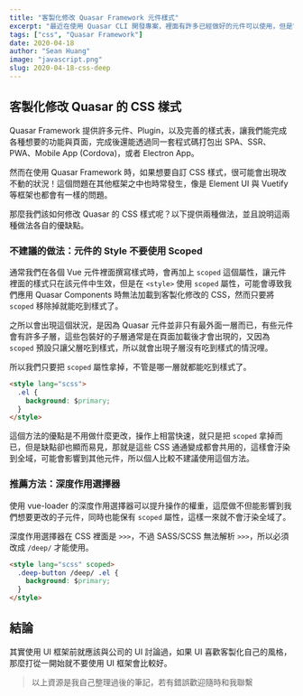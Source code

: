 ```yaml
---
title: "客製化修改 Quasar Framework 元件樣式"
excerpt: "最近在使用 Quasar CLI 開發專案，裡面有許多已經做好的元件可以使用，但是它所提供的元件是層層包裝好的，有些元件的 CSS 樣式甚至使用 important 還是難以覆寫或修改。這邊要介紹在 Quasar Framework 之中該如何強硬地修改 CSS 樣式，來客製化 Quasar 提供的元件。"
tags: ["css", "Quasar Framework"]
date: 2020-04-18
author: "Sean Huang"
image: "javascript.png"
slug: 2020-04-18-css-deep
---
```


## 客製化修改 Quasar 的 CSS 樣式

Quasar Framework 提供許多元件、Plugin，以及完善的樣式表，讓我們能完成各種想要的功能與頁面，完成後還能透過同一套程式碼打包出 SPA、SSR、PWA、Mobile App (Cordova)，或者 Electron App。

然而在使用 Quasar Framework 時，如果想要自訂 CSS 樣式，很可能會出現改不動的狀況！這個問題在其他框架之中也時常發生，像是 Element UI 與 Vuetify 等框架也都會有一樣的問題。

那麼我們該如何修改 Quasar 的 CSS 樣式呢？以下提供兩種做法，並且說明這兩種做法各自的優缺點。

### 不建議的做法：元件的 Style 不要使用 Scoped

通常我們在各個 Vue 元件裡面撰寫樣式時，會再加上 `scoped` 這個屬性，讓元件裡面的樣式只在該元件中生效，但是在 `<style>` 使用 `scoped` 屬性，可能會導致我們應用 Quasar Components 時無法加載到客製化修改的 CSS，然而只要將 `scoped` 移除掉就能吃到樣式了。

之所以會出現這個狀況，是因為 Quasar 元件並非只有最外面一層而已，有些元件會有許多子層，這些包裝好的子層通常是在頁面加載後才會出現的，又因為 `scoped` 預設只讓父層吃到樣式，所以就會出現子層沒有吃到樣式的情況哩。

所以我們只要把 `scoped` 屬性拿掉，不管是哪一層就都能吃到樣式了。

```html
<style lang="scss">
  .el {
    background: $primary;
  }
</style>
```

這個方法的優點是不用做什麼更改，操作上相當快速，就只是把 `scoped` 拿掉而已，但是缺點卻也顯而易見，那就是這些 CSS 通通變成都會共用的，這樣會汙染到全域，可能會影響到其他元件，所以個人比較不建議使用這個方法。

### 推薦方法：深度作用選擇器

使用 vue-loader 的深度作用選擇器可以提升操作的權重，這麼做不但能影響到我們想要更改的子元件，同時也能保有 `scoped` 屬性，這樣一來就不會汙染全域了。

深度作用選擇器在 CSS 裡面是 `>>>`，不過 SASS/SCSS 無法解析 `>>>`，所以必須改成 `/deep/` 才能使用。

```html
<style lang="scss" scoped>
  .deep-button /deep/ .el {
    background: $primary;
  }
</style>
```

## 結論

其實使用 UI 框架前就應該與公司的 UI 討論過，如果 UI 喜歡客製化自己的風格，那麼打從一開始就不要使用 UI 框架會比較好。

> 以上資源是我自己整理過後的筆記，若有錯誤歡迎隨時和我聯繫
